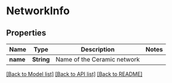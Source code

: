 # NetworkInfo

## Properties
Name | Type | Description | Notes
------------ | ------------- | ------------- | -------------
**name** | **String** | Name of the Ceramic network | 

[[Back to Model list]](../README.md#documentation-for-models) [[Back to API list]](../README.md#documentation-for-api-endpoints) [[Back to README]](../README.md)


